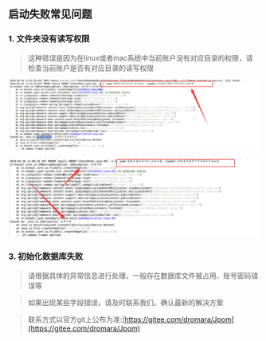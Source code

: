 ## 启动失败常见问题

### 1.  文件夹没有读写权限

> 这种错误是因为在linux或者mac系统中当前账户没有对应目录的权限，请检查当前账户是否有对应目录的读写权限

![输入图片说明](../images/path_error.png "屏幕截图.png")


![输入图片说明](../images/path_io.png "屏幕截图.png")

 
### 3. 初始化数据库失败

> 请根据具体的异常信息进行处理，一般存在数据库文件被占用、账号密码错误等

> 如果出现某些字段错误，请及时联系我们。确认最新的解决方案

> 联系方式以官方git上公布为准:[https://gitee.com/dromara/Jpom](https://gitee.com/dromara/Jpom)
       
